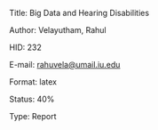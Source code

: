 Title: Big Data and Hearing Disabilities

Author: Velayutham, Rahul

HID: 232

E-mail: rahuvela@umail.iu.edu

Format: latex

Status: 40%

Type: Report

